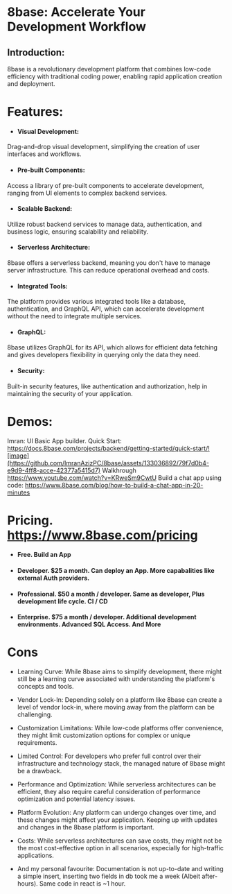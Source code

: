 # 8base: Accelerate Your Development Workflow

## Introduction: 
8base is a revolutionary development platform that combines low-code efficiency with traditional coding power, enabling rapid application creation and deployment.

# Features:

- #### Visual Development:
Drag-and-drop visual development, simplifying the creation of user interfaces and workflows.

- #### Pre-built Components:
Access a library of pre-built components to accelerate development, ranging from UI elements to complex backend services.

- #### Scalable Backend:
Utilize robust backend services to manage data, authentication, and business logic, ensuring scalability and reliability.

- #### Serverless Architecture:
8base offers a serverless backend, meaning you don't have to manage server infrastructure. This can reduce operational overhead and costs.

- #### Integrated Tools:
The platform provides various integrated tools like a database, authentication, and GraphQL API, which can accelerate development without the need to integrate multiple services.

- #### GraphQL:
8base utilizes GraphQL for its API, which allows for efficient data fetching and gives developers flexibility in querying only the data they need.

- #### Security:
Built-in security features, like authentication and authorization, help in maintaining the security of your application.

# Demos:

Imran: UI Basic App builder. 
Quick Start: https://docs.8base.com/projects/backend/getting-started/quick-start/![image](https://github.com/ImranAzizPC/8base/assets/133036892/79f7d0b4-e9d9-4ff8-acce-42377a5415d7)
Walkhrough https://www.youtube.com/watch?v=KRweSm9CwtU
Build a chat app using code: https://www.8base.com/blog/how-to-build-a-chat-app-in-20-minutes 

# Pricing. https://www.8base.com/pricing 
- #### Free. Build an App
- #### Developer. $25 a month. Can deploy an App. More capabalities like external Auth providers.
- #### Professional. $50 a month / developer. Same as developer, Plus development life cycle. CI / CD
- #### Enterprise. $75 a month / developer. Additional development environments. Advanced SQL Access. And More

# Cons

- Learning Curve: While 8base aims to simplify development, there might still be a learning curve associated with understanding the platform's concepts and tools. 

- Vendor Lock-In: Depending solely on a platform like 8base can create a level of vendor lock-in, where moving away from the platform can be challenging.

- Customization Limitations: While low-code platforms offer convenience, they might limit customization options for complex or unique requirements.

- Limited Control: For developers who prefer full control over their infrastructure and technology stack, the managed nature of 8base might be a drawback.

- Performance and Optimization: While serverless architectures can be efficient, they also require careful consideration of performance optimization and potential latency issues.

- Platform Evolution: Any platform can undergo changes over time, and these changes might affect your application. Keeping up with updates and changes in the 8base platform is important.

- Costs: While serverless architectures can save costs, they might not be the most cost-effective option in all scenarios, especially for high-traffic applications.

- And my personal favourite: Documentation is not up-to-date and writing a simple insert, inserting two fields in db took me a week (Albeit after-hours). Same code in react is ~1 hour. 
